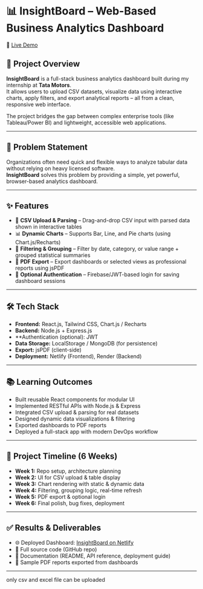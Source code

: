 # 📊 InsightBoard – Web-Based Business Analytics Dashboard

🚀 [Live Demo](https://tata-insightboard.netlify.app/)

## 📌 Project Overview
**InsightBoard** is a full-stack business analytics dashboard built during my internship at **Tata Motors**.  
It allows users to upload CSV datasets, visualize data using interactive charts, apply filters, and export analytical reports – all from a clean, responsive web interface.  

The project bridges the gap between complex enterprise tools (like Tableau/Power BI) and lightweight, accessible web applications.

---

## 🎯 Problem Statement
Organizations often need quick and flexible ways to analyze tabular data without relying on heavy licensed software.  
**InsightBoard** solves this problem by providing a simple, yet powerful, browser-based analytics dashboard.

---

## ✨ Features
- 📂 **CSV Upload & Parsing** – Drag-and-drop CSV input with parsed data shown in interactive tables  
- 📊 **Dynamic Charts** – Supports Bar, Line, and Pie charts (using Chart.js/Recharts)  
- 🔎 **Filtering & Grouping** – Filter by date, category, or value range + grouped statistical summaries  
- 📑 **PDF Export** – Export dashboards or selected views as professional reports using jsPDF  
- 🔐 **Optional Authentication** – Firebase/JWT-based login for saving dashboard sessions  

---

## 🛠️ Tech Stack
- **Frontend:** React.js, Tailwind CSS, Chart.js / Recharts  
- **Backend:** Node.js + Express.js  
- **Authentication (optional): JWT  
- **Data Storage:** LocalStorage / MongoDB (for persistence)  
- **Export:** jsPDF (client-side)  
- **Deployment:** Netlify (Frontend), Render (Backend)  

---

## 📚 Learning Outcomes
- Built reusable React components for modular UI  
- Implemented RESTful APIs with Node.js & Express  
- Integrated CSV upload & parsing for real datasets  
- Designed dynamic data visualizations & filtering  
- Exported dashboards to PDF reports  
- Deployed a full-stack app with modern DevOps workflow  

---

## 📅 Project Timeline (6 Weeks)
- **Week 1:** Repo setup, architecture planning  
- **Week 2:** UI for CSV upload & table display  
- **Week 3:** Chart rendering with static & dynamic data  
- **Week 4:** Filtering, grouping logic, real-time refresh  
- **Week 5:** PDF export & optional login  
- **Week 6:** Final polish, bug fixes, deployment  

---

## ✅ Results & Deliverables
- 🌐 Deployed Dashboard: [InsightBoard on Netlify](https://tata-insightboard.netlify.app/)  
- 📂 Full source code (GitHub repo)  
- 📖 Documentation (README, API reference, deployment guide)  
- 📑 Sample PDF reports exported from dashboards  

---

only csv and excel file can be uploaded
